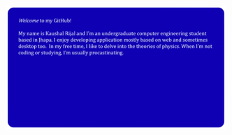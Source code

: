 <div align="center">
  <a href="https://kaushalrijal.com.np" target="_blank">
    <img src="https://github.com/kaushalrijal/kaushalrijal/raw/main/SYM.svg?sanitize=true" width=512>
  </a>
</div>
